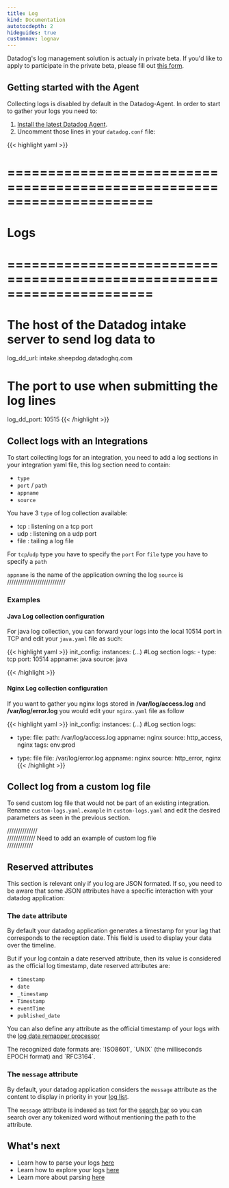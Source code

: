 ```yaml
---
title: Log
kind: Documentation
autotocdepth: 2
hideguides: true
customnav: lognav
---
```

<div class="alert alert-info">
Datadog's log management solution is actualy in private beta. If you'd like to apply to participate in the private beta, please fill out <a href="https://www.datadoghq.com/log-management/">this form</a>.
</div>

## Getting started with the Agent

Collecting logs is disabled by default in the Datadog-Agent.
In order to start to gather your logs you need to:

1. [Install the latest Datadog Agent](https://app.datadoghq.com/account/settings#agent).
2. Uncomment those lines in your `datadog.conf` file:

{{< highlight yaml >}}
# ====================================================================== #
#   Logs                                                                 #
# ====================================================================== #
# The host of the Datadog intake server to send log data to
log_dd_url: intake.sheepdog.datadoghq.com
# The port to use when submitting the log lines
log_dd_port: 10515
{{< /highlight >}}

## Collect logs with an Integrations
To start collecting logs for an integration, you need to add a log sections in your integration yaml file, this log section need to contain:

* `type`
* `port` / `path`
* `appname`
* `source`

You have 3 `type` of log collection available:

* tcp : listening on a tcp port
* udp : listening on a udp port 
* file : tailing a log file

For `tcp`/`udp` type you have to specify the `port`
For `file` type you have to specify a `path`

`appname`  is the name of the application owning the log
`source` is \/\/\/\/\/\/\/\/\/\/\/\/\/\/\/\/\/\/\/\/\/\/\/\/\/\/\/

### Examples
#### Java Log collection configuration
For java log collection, you can forward your logs into the local 10514 port in TCP and edit your `java.yaml` file as such:


{{< highlight yaml >}}
init_config:
instances:
(...)
#Log section
logs:
    - type: tcp
      port: 10514
      appname: java
      source: java

{{< /highlight >}}

#### Nginx Log collection configuration
If you want to gather you nginx logs stored in **/var/log/access.log** and **/var/log/error.log** you would edit your `nginx.yaml` file as follow

{{< highlight yaml >}}
init_config:
instances:
(...)
#Log section
logs:
  - type: file:
    path: /var/log/access.log
    appname: nginx
    source: http_access, nginx
    tags: env:prod 

  - type: file
    file: /var/log/error.log
    appname: nginx
    source: http_error, nginx
{{< /highlight >}}

## Collect log from a custom log file

To send custom log file that would not be part of an existing integration. Rename `custom-logs.yaml.example` in `custom-logs.yaml` and edit the desired parameters as seen in the previous section.


//////////////<br>
///////////// Need to add an example of custom log file<br>
////////////<br>


## Reserved attributes 

This section is relevant only if you log are JSON formated.
If so, you need to be aware that some JSON attributes have a specific interaction with your datadog application:

### The `date` attribute
By default your datadog application generates a timestamp for your lag that corresponds to the reception date. This field is used to display your data over the timeline.

But if your log contain a date reserved attribute, then its value is considered as the official log timestamp, date reserved attributes are:

* `timestamp`
* `date`
* `_timestamp`
* `Timestamp`
* `eventTime`
* `published_date`

You can also define any attribute as the official timestamp of your logs with the [log date remapper processor](/log/pipeline/#log-date-remapper)
<div class="alert alert-info">
The recognized date formats are: `ISO8601`, `UNIX` (the milliseconds EPOCH format) and `RFC3164`.
</div>

### The `message` attribute

By default, your datadog application considers the `message` attribute as the content to display in priority in your [log list](/log/explore/#log-list).

The `message` attribute is indexed as text for the [search bar](/log/explore/#search-bar) so you can search over any tokenized word without mentioning the path to the attribute.

## What's next

* Learn how to parse your logs [here](/log/pipeline)
* Learn how to explore your logs [here](/log/explore)
* Learn more about parsing [here](/log/parsing)